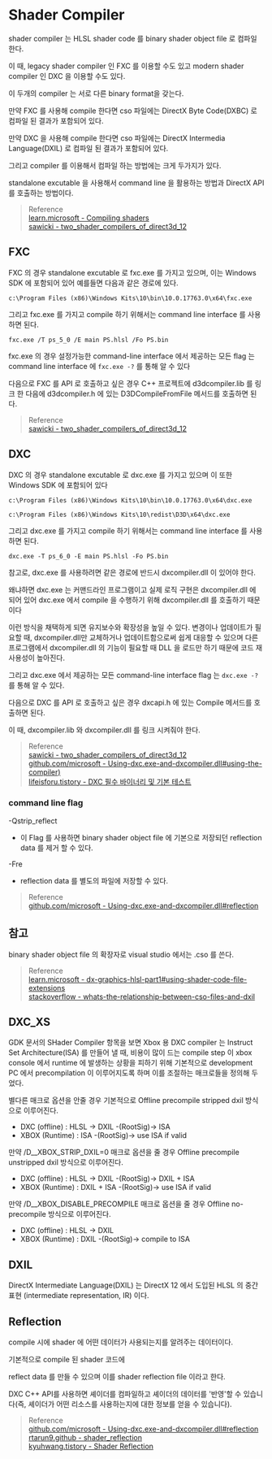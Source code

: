 # Shader Compiler

shader compiler 는 HLSL shader code 를 binary shader object file 로 컴파일 한다.

이 때, legacy shader compiler 인 FXC 를 이용할 수도 있고 modern shader compiler 인 DXC 을 이용할 수도 있다.

이 두개의 compiler 는 서로 다른 binary format을 갖는다.

만약 FXC 를 사용해 compile 한다면 cso 파일에는 DirectX Byte Code(DXBC) 로 컴파일 된 결과가 포함되어 있다.

만약 DXC 을 사용해 compile 한다면 cso 파일에는 DirectX Intermedia Language(DXIL) 로 컴파일 된 결과가 포함되어 있다.

그리고 compiler 를 이용해서 컴파일 하는 방법에는 크게 두가지가 있다.

standalone excutable 을 사용해서 command line 을 활용하는 방법과 DirectX API 를 호출하는 방법이다.

> Reference  
> [learn.microsoft - Compiling shaders](https://learn.microsoft.com/en-us/windows/win32/direct3dhlsl/dx-graphics-hlsl-part1)  
> [sawicki - two_shader_compilers_of_direct3d_12](https://asawicki.info/news_1719_two_shader_compilers_of_direct3d_12)  

## FXC
FXC 의 경우 standalone excutable 로 fxc.exe 를 가지고 있으며, 이는 Windows SDK 에 포함되어 있어 예를들면 다음과 같은 경로에 있다.

```
c:\Program Files (x86)\Windows Kits\10\bin\10.0.17763.0\x64\fxc.exe
```

그리고 fxc.exe 를 가지고 compile 하기 위해서는 command line interface 를 사용하면 된다.

```
fxc.exe /T ps_5_0 /E main PS.hlsl /Fo PS.bin
```

fxc.exe 의 경우 설정가능한 command-line interface 에서 제공하는 모든 flag 는 command line interface 에 `fxc.exe -?` 를 통해 알 수 있다

다음으로 FXC 를 API 로 호출하고 싶은 경우 C++ 프로젝트에 d3dcompiler.lib 를 링크 한 다음에 d3dcompiler.h 에 있는 D3DCompileFromFile 메서드를 호출하면 된다.

> Reference  
> [sawicki - two_shader_compilers_of_direct3d_12](https://asawicki.info/news_1719_two_shader_compilers_of_direct3d_12)  

## DXC
DXC 의 경우 standalone excutable 로 dxc.exe 를 가지고 있으며 이 또한 Windows SDK 에 포함되어 있다

```
c:\Program Files (x86)\Windows Kits\10\bin\10.0.17763.0\x64\dxc.exe

c:\Program Files (x86)\Windows Kits\10\redist\D3D\x64\dxc.exe
```

그리고 dxc.exe 를 가지고 compile 하기 위해서는 command line interface 를 사용하면 된다.

```
dxc.exe -T ps_6_0 -E main PS.hlsl -Fo PS.bin
```

참고로, dxc.exe 를 사용하려면 같은 경로에 반드시 dxcompiler.dll 이 있어야 한다.

왜냐하면 dxc.exe 는 커맨드라인 프로그램이고 실제 로직 구현은 dxcompiler.dll 에 되어 있어 dxc.exe 에서 compile 을 수행하기 위해 dxcompiler.dll 를 호출하기 때문이다

이런 방식을 채택하게 되면 유지보수와 확장성을 높일 수 있다. 변경이나 업데이트가 필요할 때, dxcompiler.dll만 교체하거나 업데이트함으로써 쉽게 대응할 수 있으며 다른 프로그램에서 dxcompiler.dll 의 기능이 필요할 때 DLL 을 로드만 하기 때문에 코드 재사용성이 높아진다.

그리고 dxc.exe 에서 제공하는 모든 command-line interface flag 는 `dxc.exe -?` 를 통해 알 수 있다.

다음으로 DXC 를 API 로 호출하고 싶은 경우 dxcapi.h 에 있는 Compile 메서드를 호출하면 된다.

이 때, dxcompiler.lib 와 dxcompiler.dll 를 링크 시켜줘야 한다.

> Reference  
> [sawicki - two_shader_compilers_of_direct3d_12](https://asawicki.info/news_1719_two_shader_compilers_of_direct3d_12)  
> [github.com/microsoft - Using-dxc.exe-and-dxcompiler.dll#using-the-compiler)](https://github.com/microsoft/DirectXShaderCompiler/wiki/Using-dxc.exe-and-dxcompiler.dll#using-the-compiler)  
> [lifeisforu.tistory - DXC 필수 바이너리 및 기본 테스트](https://lifeisforu.tistory.com/?page=9)  

### command line flag
-Qstrip_reflect
* 이 Flag 를 사용하면 binary shader object file 에 기본으로 저장되던 reflection data 를 제거 할 수 있다.

-Fre
* reflection data 를 별도의 파일에 저장할 수 있다.

> Reference  
> [github.com/microsoft - Using-dxc.exe-and-dxcompiler.dll#reflection](https://github.com/microsoft/DirectXShaderCompiler/wiki/Using-dxc.exe-and-dxcompiler.dll#reflection)  

## 참고
binary shader object file 의 확장자로 visual studio 에서는 .cso 를 쓴다.

> Reference  
> [learn.microsoft - dx-graphics-hlsl-part1#using-shader-code-file-extensions](https://learn.microsoft.com/en-us/windows/win32/direct3dhlsl/dx-graphics-hlsl-part1#using-shader-code-file-extensions)  
> [stackoverflow - whats-the-relationship-between-cso-files-and-dxil](https://stackoverflow.com/questions/77252600/whats-the-relationship-between-cso-files-and-dxil)  

## DXC_XS
GDK 문서의 SHader Compiler 항목을 보면 Xbox 용 DXC compiler 는 Instruct Set Architecture(ISA) 를 만들어 낼 때, 비용이 많이 드는 compile step 이 xbox console 에서 runtime 에 발생하는 상황을 피하기 위해 기본적으로 development PC 에서 precompilation 이 이루어지도록 하며 이를 조절하는 매크로들을 정의해 두었다.

별다른 매크로 옵션을 안줄 경우 기본적으로 Offline precompile stripped dxil 방식으로 이루어진다.
* DXC (offline) : HLSL -> DXIL -(RootSig)-> ISA
* XBOX (Runtime) : ISA -(RootSig)-> use ISA if valid

만약 /D__XBOX_STRIP_DXIL=0 매크로 옵션을 줄 경우 Offline precompile unstripped dxil 방식으로 이루어진다.
* DXC (offline) : HLSL -> DXIL -(RootSig)-> DXIL + ISA
* XBOX (Runtime) : DXIL + ISA -(RootSig)-> use ISA if valid

만약 /D__XBOX_DISABLE_PRECOMPILE 매크로 옵션을 줄 경우 Offline no-precompile 방식으로 이루어진다.
* DXC (offline) : HLSL -> DXIL 
* XBOX (Runtime) : DXIL -(RootSig)-> compile to ISA

## DXIL
DirectX Intermediate Language(DXIL) 는 DirectX 12 에서 도입된 HLSL 의 중간 표현 (intermediate representation, IR) 이다.

## Reflection 
compile 시에 shader 에 어떤 데이터가 사용되는지를 알려주는 데이터이다.

기본적으로 compile 된 shader 코드에 

reflect data 를 만들 수 있으며 이를 shader reflection file 이라고 한다.

DXC C++ API를 사용하면 셰이더를 컴파일하고 셰이더의 데이터를 '반영'할 수 있습니다(즉, 셰이더가 어떤 리소스를 사용하는지에 대한 정보를 얻을 수 있습니다).

> Reference   
> [github.com/microsoft - Using-dxc.exe-and-dxcompiler.dll#reflection](https://github.com/microsoft/DirectXShaderCompiler/wiki/Using-dxc.exe-and-dxcompiler.dll#reflection)  
> [rtarun9.github - shader_reflection](https://rtarun9.github.io/blogs/shader_reflection/)     
> [kyuhwang.tistory - Shader Reflection](https://kyuhwang.tistory.com/10)  
